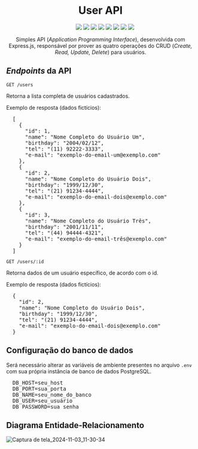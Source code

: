 <div align="center">
  <h1>User API</h1>
  <ul>
    <img src="https://img.shields.io/badge/JAVASCRIPT-ES6-purple" />
    <img src="https://img.shields.io/badge/EXPRESS.JS-4.21.1-blue" />
    <img src="https://img.shields.io/badge/NODEMON-3.1.7-indigo" />
    <img src="https://img.shields.io/badge/PG-8.13.1-red" />
    <img src="https://img.shields.io/badge/DOTENV-16.4.5-magenta" />
    <img src="https://img.shields.io/badge/POSTGRESQL-15.8-red" />
    <img src="https://img.shields.io/badge/STATUS-DEVELOPMENT-green" />
    <img src="https://img.shields.io/badge/LICENSE-MIT-yellow" />
  </ul>
  <p>Simples API (<em>Application Programming Interface</em>), desenvolvida com Express.js, responsável por prover as quatro operações do CRUD (<em>Create, Read, Update, Delete</em>) para usuários.</p>
</div>

<h2><em>Endpoints</em> da API</h2>

<code>GET /users</code>

<p>Retorna a lista completa de usuários cadastrados.</p>

<p>Exemplo de resposta (dados fictícios):</p>

<pre>
  [
    {
      "id": 1,
      "name": "Nome Completo do Usuário Um",
      "birthday": "2004/02/12",
      "tel": "(11) 92222-3333",
      "e-mail": "exemplo-do-email-um@exemplo.com"
    },
    {
      "id": 2,
      "name": "Nome Completo do Usuário Dois",
      "birthday": "1999/12/30",
      "tel": "(21) 91234-4444",
      "e-mail": "exemplo-do-email-dois@exemplo.com"
    },
    {
      "id": 3,
      "name": "Nome Completo do Usuário Três",
      "birthday": "2001/11/11",
      "tel": "(44) 94444-4321",
      "e-mail": "exemplo-do-email-três@exemplo.com"
    }
  ]
</pre>

<code>GET /users/:id</code>

<p>Retorna dados de um usuário específico, de acordo com o id.</p>

<p>Exemplo de resposta (dados fictícios):</p>

<pre>
  {
    "id": 2,
    "name": "Nome Completo do Usuário Dois",
    "birthday": "1999/12/30",
    "tel": "(21) 91234-4444",
    "e-mail": "exemplo-do-email-dois@exemplo.com"
  }
</pre>

<h2>Configuração do banco de dados</h2>

<p>Será necessário alterar as variáveis de ambiente presentes no arquivo <code>.env</code> com sua própria instância de banco de dados PostgreSQL.</p>

<pre>
  DB_HOST=seu_host
  DB_PORT=sua_porta
  DB_NAME=seu_nome_do_banco
  DB_USER=seu_usuário
  DB_PASSWORD=sua_senha
</pre>

<h2>Diagrama Entidade-Relacionamento</h2>

![Captura de tela_2024-11-03_11-30-34](https://github.com/user-attachments/assets/3c05bcaa-cc3c-4c21-8bb2-9828c443b7ae)
